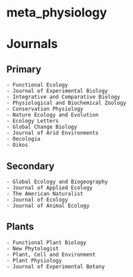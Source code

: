 # meta_physiology

# Journals
## Primary
    - Functional Ecology
    - Journal of Experimental Biology
    - Integrative and Comparative Biology
    - Physiological and Biochemical Zoology
    - Conservation Physiology
    - Nature Ecology and Evolution
    - Ecology Letters
    - Global Change Biology
    - Journal of Arid Environments
    - Oecologia
    - Oikos

## Secondary
    - Global Ecology and Biogeography
    - Journal of Applied Ecology
    - The American Naturalist
    - Journal of Ecology
    - Journal of Animal Ecology

## Plants
    - Functional Plant Biology
    - New Phytologist
    - Plant, Cell and Environment
    - Plant Physiology
    - Journal of Experimental Botany